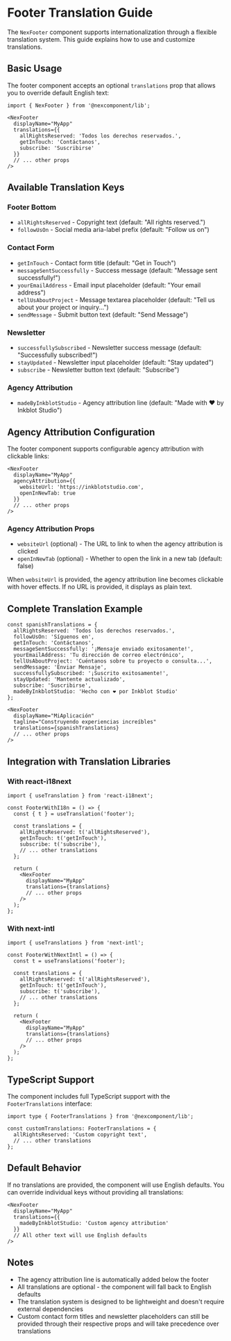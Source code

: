 # Footer Translation Guide

The `NexFooter` component supports internationalization through a flexible translation system. This guide explains how to use and customize translations.

## Basic Usage

The footer component accepts an optional `translations` prop that allows you to override default English text:

```tsx
import { NexFooter } from '@nexcomponent/lib';

<NexFooter
  displayName="MyApp"
  translations={{
    allRightsReserved: 'Todos los derechos reservados.',
    getInTouch: 'Contáctanos',
    subscribe: 'Suscribirse'
  }}
  // ... other props
/>
```

## Available Translation Keys

### Footer Bottom
- `allRightsReserved` - Copyright text (default: "All rights reserved.")
- `followUsOn` - Social media aria-label prefix (default: "Follow us on")

### Contact Form
- `getInTouch` - Contact form title (default: "Get in Touch")
- `messageSentSuccessfully` - Success message (default: "Message sent successfully!")
- `yourEmailAddress` - Email input placeholder (default: "Your email address")
- `tellUsAboutProject` - Message textarea placeholder (default: "Tell us about your project or inquiry...")
- `sendMessage` - Submit button text (default: "Send Message")

### Newsletter
- `successfullySubscribed` - Newsletter success message (default: "Successfully subscribed!")
- `stayUpdated` - Newsletter input placeholder (default: "Stay updated")
- `subscribe` - Newsletter button text (default: "Subscribe")

### Agency Attribution
- `madeByInkblotStudio` - Agency attribution line (default: "Made with ❤️ by Inkblot Studio")

## Agency Attribution Configuration

The footer component supports configurable agency attribution with clickable links:

```tsx
<NexFooter
  displayName="MyApp"
  agencyAttribution={{
    websiteUrl: 'https://inkblotstudio.com',
    openInNewTab: true
  }}
  // ... other props
/>
```

### Agency Attribution Props

- `websiteUrl` (optional) - The URL to link to when the agency attribution is clicked
- `openInNewTab` (optional) - Whether to open the link in a new tab (default: false)

When `websiteUrl` is provided, the agency attribution line becomes clickable with hover effects. If no URL is provided, it displays as plain text.

## Complete Translation Example

```tsx
const spanishTranslations = {
  allRightsReserved: 'Todos los derechos reservados.',
  followUsOn: 'Síguenos en',
  getInTouch: 'Contáctanos',
  messageSentSuccessfully: '¡Mensaje enviado exitosamente!',
  yourEmailAddress: 'Tu dirección de correo electrónico',
  tellUsAboutProject: 'Cuéntanos sobre tu proyecto o consulta...',
  sendMessage: 'Enviar Mensaje',
  successfullySubscribed: '¡Suscrito exitosamente!',
  stayUpdated: 'Mantente actualizado',
  subscribe: 'Suscribirse',
  madeByInkblotStudio: 'Hecho con ❤️ por Inkblot Studio'
};

<NexFooter
  displayName="MiAplicación"
  tagline="Construyendo experiencias increíbles"
  translations={spanishTranslations}
  // ... other props
/>
```

## Integration with Translation Libraries

### With react-i18next

```tsx
import { useTranslation } from 'react-i18next';

const FooterWithI18n = () => {
  const { t } = useTranslation('footer');
  
  const translations = {
    allRightsReserved: t('allRightsReserved'),
    getInTouch: t('getInTouch'),
    subscribe: t('subscribe'),
    // ... other translations
  };
  
  return (
    <NexFooter
      displayName="MyApp"
      translations={translations}
      // ... other props
    />
  );
};
```

### With next-intl

```tsx
import { useTranslations } from 'next-intl';

const FooterWithNextIntl = () => {
  const t = useTranslations('footer');
  
  const translations = {
    allRightsReserved: t('allRightsReserved'),
    getInTouch: t('getInTouch'),
    subscribe: t('subscribe'),
    // ... other translations
  };
  
  return (
    <NexFooter
      displayName="MyApp"
      translations={translations}
      // ... other props
    />
  );
};
```

## TypeScript Support

The component includes full TypeScript support with the `FooterTranslations` interface:

```tsx
import type { FooterTranslations } from '@nexcomponent/lib';

const customTranslations: FooterTranslations = {
  allRightsReserved: 'Custom copyright text',
  // ... other translations
};
```

## Default Behavior

If no translations are provided, the component will use English defaults. You can override individual keys without providing all translations:

```tsx
<NexFooter
  displayName="MyApp"
  translations={{
    madeByInkblotStudio: 'Custom agency attribution'
  }}
  // All other text will use English defaults
/>
```

## Notes

- The agency attribution line is automatically added below the footer
- All translations are optional - the component will fall back to English defaults
- The translation system is designed to be lightweight and doesn't require external dependencies
- Custom contact form titles and newsletter placeholders can still be provided through their respective props and will take precedence over translations 